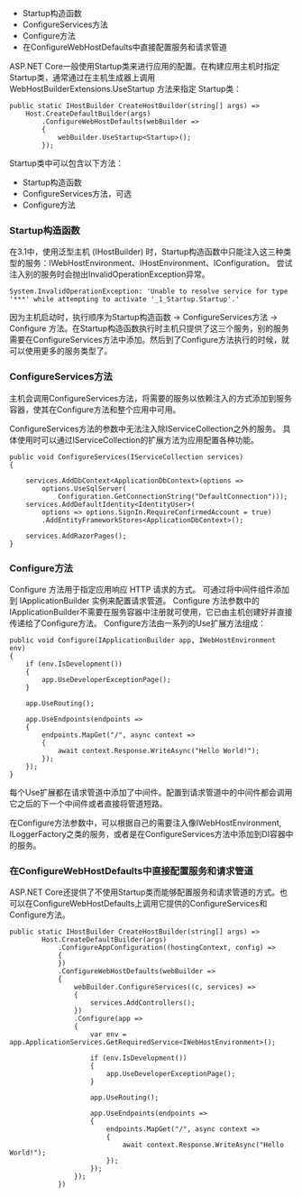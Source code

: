 - Startup构造函数
- ConfigureServices方法
- Configure方法
- 在ConfigureWebHostDefaults中直接配置服务和请求管道

ASP.NET Core一般使用Startup类来进行应用的配置。在构建应用主机时指定Startup类，通常通过在主机生成器上调用WebHostBuilderExtensions.UseStartup<TStartup> 方法来指定 Startup类：
```
public static IHostBuilder CreateHostBuilder(string[] args) =>
    Host.CreateDefaultBuilder(args)
        .ConfigureWebHostDefaults(webBuilder =>
        {
            webBuilder.UseStartup<Startup>();
        });

```

Startup类中可以包含以下方法：
- Startup构造函数
- ConfigureServices方法，可选
- Configure方法

### Startup构造函数
在3.1中，使用泛型主机 (IHostBuilder) 时，Startup构造函数中只能注入这三种类型的服务：IWebHostEnvironment、IHostEnvironment、IConfiguration。
尝试注入别的服务时会抛出InvalidOperationException异常。
```
System.InvalidOperationException: 'Unable to resolve service for type '***' while attempting to activate '_1_Startup.Startup'.'
```

因为主机启动时，执行顺序为Startup构造函数 -> ConfigureServices方法 -> Configure 方法。在Startup构造函数执行时主机只提供了这三个服务，别的服务需要在ConfigureServices方法中添加。然后到了Configure方法执行的时候，就可以使用更多的服务类型了。

### ConfigureServices方法
主机会调用ConfigureServices方法，将需要的服务以依赖注入的方式添加到服务容器，使其在Configure方法和整个应用中可用。

ConfigureServices方法的参数中无法注入除IServiceCollection之外的服务。
具体使用时可以通过IServiceCollection的扩展方法为应用配置各种功能。

```
public void ConfigureServices(IServiceCollection services)
{

    services.AddDbContext<ApplicationDbContext>(options =>
        options.UseSqlServer(
            Configuration.GetConnectionString("DefaultConnection")));
    services.AddDefaultIdentity<IdentityUser>(
        options => options.SignIn.RequireConfirmedAccount = true)
        .AddEntityFrameworkStores<ApplicationDbContext>();

    services.AddRazorPages();
}
```

### Configure方法
Configure 方法用于指定应用响应 HTTP 请求的方式。 可通过将中间件组件添加到 IApplicationBuilder 实例来配置请求管道。 Configure 方法参数中的IApplicationBuilder不需要在服务容器中注册就可使用，它已由主机创建好并直接传递给了Configure方法。
Configure方法由一系列的Use扩展方法组成：
```
public void Configure(IApplicationBuilder app, IWebHostEnvironment env)
{
    if (env.IsDevelopment())
    {
        app.UseDeveloperExceptionPage();
    }

    app.UseRouting();

    app.UseEndpoints(endpoints =>
    {
        endpoints.MapGet("/", async context =>
        {
            await context.Response.WriteAsync("Hello World!");
        });
    });
}
```
每个Use扩展都在请求管道中添加了中间件。配置到请求管道中的中间件都会调用它之后的下一个中间件或者直接将管道短路。

在Configure方法参数中，可以根据自己的需要注入像IWebHostEnvironment, ILoggerFactory之类的服务，或者是在ConfigureServices方法中添加到DI容器中的服务。

### 在ConfigureWebHostDefaults中直接配置服务和请求管道
ASP.NET Core还提供了不使用Startup类而能够配置服务和请求管道的方式。也可以在ConfigureWebHostDefaults上调用它提供的ConfigureServices和Configure方法。
```
public static IHostBuilder CreateHostBuilder(string[] args) =>
        Host.CreateDefaultBuilder(args)
            .ConfigureAppConfiguration((hostingContext, config) =>
            {
            })
            .ConfigureWebHostDefaults(webBuilder =>
            {
                webBuilder.ConfigureServices((c, services) =>
                {
                    services.AddControllers();
                })
                .Configure(app =>
                {
                    var env = app.ApplicationServices.GetRequiredService<IWebHostEnvironment>();

                    if (env.IsDevelopment())
                    {
                        app.UseDeveloperExceptionPage();
                    }

                    app.UseRouting();

                    app.UseEndpoints(endpoints =>
                    {
                        endpoints.MapGet("/", async context =>
                        {
                            await context.Response.WriteAsync("Hello World!");
                        });
                    });
                });
            })
```



